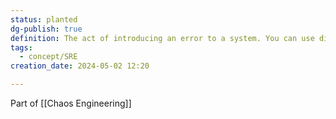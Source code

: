 ```yaml
---
status: planted
dg-publish: true
definition: The act of introducing an error to a system. You can use different faults, such as network latency or loss of access to storage, to target system components. You can create scenarios that an application or service must be able to handle or recover from.
tags:
  - concept/SRE
creation_date: 2024-05-02 12:20

---
```

Part of [[Chaos Engineering]]

